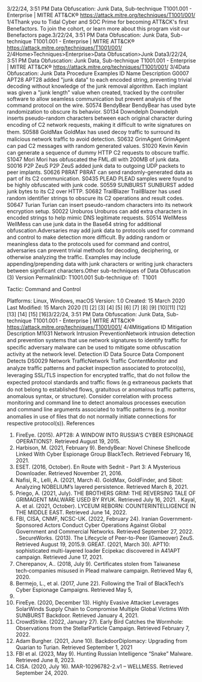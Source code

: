 3/22/24, 3:51 PM Data Obfuscation: Junk Data, Sub-technique T1001.001 - Enterprise | MITRE ATT&CK®
https://attack.mitre.org/techniques/T1001/001/ 1/4Thank you to Tidal Cyber and SOC Prime for becoming ATT&CK's ﬁrst Benefactors. To join the cohort, or learn more about this program visit our
Benefactors page.3/22/24, 3:51 PM Data Obfuscation: Junk Data, Sub-technique T1001.001 - Enterprise | MITRE ATT&CK®
https://attack.mitre.org/techniques/T1001/001/ 2/4Home>Techniques>Enterprise>Data Obfuscation>Junk Data3/22/24, 3:51 PM Data Obfuscation: Junk Data, Sub-technique T1001.001 - Enterprise | MITRE ATT&CK®
https://attack.mitre.org/techniques/T1001/001/ 3/4Data Obfuscation: Junk Data
Procedure Examples
ID Name Description
G0007 APT28 APT28 added "junk data" to each encoded string, preventing trivial decoding without knowledge of the junk
removal algorithm. Each implant was given a "junk length" value when created, tracked by the controller
software to allow seamless communication but prevent analysis of the command protocol on the wire.
S0574 BendyBear BendyBear has used byte randomization to obscure its behavior.
S0134 Downdelph Downdelph inserts pseudo-random characters between each original character during encoding of C2 network
requests, making it diﬃcult to write signatures on them.
S0588 GoldMax GoldMax has used decoy traﬃc to surround its malicious network traﬃc to avoid detection.
S0632 GrimAgent GrimAgent can pad C2 messages with random generated values.
S1020 Kevin Kevin can generate a sequence of dummy HTTP C2 requests to obscure traﬃc.
S1047 Mori Mori has obfuscated the FML.dll with 200MB of junk data.
S0016 P2P ZeuS P2P ZeuS added junk data to outgoing UDP packets to peer implants.
S0626 P8RAT P8RAT can send randomly-generated data as part of its C2 communication.
S0435 PLEAD PLEAD samples were found to be highly obfuscated with junk code.
S0559 SUNBURST SUNBURST added junk bytes to its C2 over HTTP.
S0682 TrailBlazer TrailBlazer has used random identiﬁer strings to obscure its C2 operations and result codes.
S0647 Turian Turian can insert pseudo-random characters into its network encryption setup.
S0022 Uroburos Uroburos can add extra characters in encoded strings to help mimic DNS legitimate requests.
S0514 WellMess WellMess can use junk data in the Base64 string for additional obfuscation.Adversaries may add junk data to protocols used for command and control to make detection more diﬃcult. By adding random or
meaningless data to the protocols used for command and control, adversaries can prevent trivial methods for decoding, deciphering, or
otherwise analyzing the traﬃc. Examples may include appending/prepending data with junk characters or writing junk characters between
signiﬁcant characters.Other sub-techniques of Data Obfuscation (3)
Version PermalinkID: T1001.001
Sub-technique of:  T1001

Tactic: Command and Control

Platforms: Linux, Windows, macOS
Version: 1.0
Created: 15 March 2020
Last Modiﬁed: 15 March 2020
[1]
[2]
[3]
[4]
[5]
[6]
[7]
[8]
[9]
[10][11]
[12]
[13]
[14]
[15]
[16]3/22/24, 3:51 PM Data Obfuscation: Junk Data, Sub-technique T1001.001 - Enterprise | MITRE ATT&CK®
https://attack.mitre.org/techniques/T1001/001/ 4/4Mitigations
ID Mitigation Description
M1031 Network Intrusion
PreventionNetwork intrusion detection and prevention systems that use network signatures to identify traﬃc for
speciﬁc adversary malware can be used to mitigate some obfuscation activity at the network level.
Detection
ID Data Source Data Component Detects
DS0029 Network TraﬃcNetwork Traﬃc
ContentMonitor and analyze traﬃc patterns and packet inspection associated to protocol(s),
leveraging SSL/TLS inspection for encrypted traﬃc, that do not follow the expected
protocol standards and traﬃc ﬂows (e.g extraneous packets that do not belong to
established ﬂows, gratuitous or anomalous traﬃc patterns, anomalous syntax, or
structure). Consider correlation with process monitoring and command line to detect
anomalous processes execution and command line arguments associated to traﬃc
patterns (e.g. monitor anomalies in use of ﬁles that do not normally initiate connections
for respective protocol(s)).
References
1. FireEye. (2015). APT28: A WINDOW INTO RUSSIA’S CYBER
ESPIONAGE OPERATIONS?. Retrieved August 19, 2015.
2. Harbison, M. (2021, February 9). BendyBear: Novel Chinese
Shellcode Linked With Cyber Espionage Group BlackTech.
Retrieved February 16, 2021.
3. ESET. (2016, October). En Route with Sednit - Part 3: A
Mysterious Downloader. Retrieved November 21, 2016.
4. Naﬁsi, R., Lelli, A. (2021, March 4). GoldMax, GoldFinder, and
Sibot: Analyzing NOBELIUM’s layered persistence. Retrieved
March 8, 2021.
5. Priego, A. (2021, July). THE BROTHERS GRIM: THE
REVERSING TALE OF GRIMAGENT MALWARE USED BY RYUK.
Retrieved July 16, 2021.
. Kayal, A. et al. (2021, October). LYCEUM REBORN:
COUNTERINTELLIGENCE IN THE MIDDLE EAST. Retrieved
June 14, 2022.
7. FBI, CISA, CNMF, NCSC-UK. (2022, February 24). Iranian
Government-Sponsored Actors Conduct Cyber Operations
Against Global Government and Commercial Networks.
Retrieved September 27, 2022.
. SecureWorks. (2013). The Lifecycle of Peer-to-Peer
(Gameover) ZeuS. Retrieved August 19, 2015.9. GREAT. (2021, March 30). APT10: sophisticated multi-layered
loader Ecipekac discovered in A41APT campaign. Retrieved
June 17, 2021.
10. Cherepanov, A.. (2018, July 9). Certiﬁcates stolen from
Taiwanese tech‑companies misused in Plead malware
campaign. Retrieved May 6, 2020.
11. Bermejo, L., et al. (2017, June 22). Following the Trail of
BlackTech’s Cyber Espionage Campaigns. Retrieved May 5,
2020.
12. FireEye. (2020, December 13). Highly Evasive Attacker
Leverages SolarWinds Supply Chain to Compromise Multiple
Global Victims With SUNBURST Backdoor. Retrieved January
4, 2021.
13. CrowdStrike. (2022, January 27). Early Bird Catches the
Wormhole: Observations from the StellarParticle Campaign.
Retrieved February 7, 2022.
14. Adam Burgher. (2021, June 10). BackdoorDiplomacy:
Upgrading from Quarian to Turian. Retrieved September 1,
2021
15. FBI et al. (2023, May 9). Hunting Russian Intelligence “Snake”
Malware. Retrieved June 8, 2023.
1. CISA. (2020, July 16). MAR-10296782-2.v1 – WELLMESS.
Retrieved September 24, 2020.